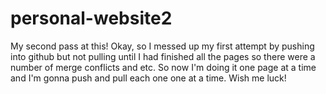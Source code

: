 # personal-website2
My second pass at this!
Okay, so I messed up my first attempt by pushing into github but not pulling until I had finished all the pages so there were a number of merge conflicts and etc.
So now I'm doing it one page at a time and I'm gonna push and pull each one one at a time.
Wish me luck!
